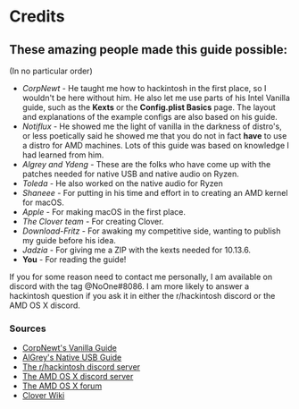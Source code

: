 # Credits

## These amazing people made this guide possible:

\(In no particular order\)

* _CorpNewt_ - He taught me how to hackintosh in the first place, so I wouldn't be here without him.  He also let me use parts of his Intel Vanilla guide, such as the **Kexts** or the **Config.plist Basics** page. The layout and explanations of the example configs are also based on his guide.
* _Notiflux_ - He showed me the light of vanilla in the darkness of distro's, or less poetically said he showed me that you do not in fact **have** to use a distro for AMD machines. Lots of this guide was based on knowledge I had learned from him.
* _Algrey and Ydeng -_ These are the folks who have come up with the patches needed for native USB and native audio on Ryzen.
* _Toleda_ - He also worked on the native audio for Ryzen
* _Shaneee -_ For putting in his time and effort in to creating an AMD kernel for macOS.
* _Apple_ - For making macOS in the first place.
* _The Clover team -_ For creating Clover.
* _Download-Fritz -_ For awaking my competitive side, wanting to publish my guide before his idea.
* _Jadzia -_ For giving me a ZIP with the kexts needed for 10.13.6.
* **You** - For reading the guide!

If you for some reason need to contact me personally, I am available on discord with the tag @NoOne\#8086. I am more likely to answer a hackintosh question if you ask it in either the r/hackintosh discord or the AMD OS X discord.

### Sources

* [CorpNewt's Vanilla Guide](https://hackintosh.gitbook.io/-r-hackintosh-vanilla-desktop-guide/)
* [AlGrey's Native USB Guide](https://forum.amd-osx.com/viewtopic.php?f=24&t=4986)
* [The r/hackintosh discord server](https://discord.gg/9gvcdFj)
* [The AMD OS X discord server](https://discord.gg/QXuW558)
* [The AMD OS X forum](https://amd-osx.com)
* [Clover Wiki](https://clover-wiki.zetam.org/Home)

